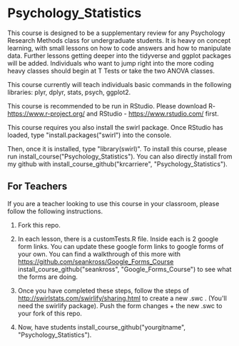 # Psychology_Statistics


This course is designed to be a supplementary review for any Psychology Research Methods class for undergraduate students. It is heavy on concept learning, with small lessons on how to code answers and how to manipulate data. Further lessons getting deeper into the tidyverse and ggplot packages will be added. Individuals who want to jump right into the more coding heavy classes should begin at T Tests or take the two ANOVA classes. 

This course currently will teach individuals basic commands in the following libraries: plyr, dplyr, stats, psych, ggplot2. 

This course is recommended to be run in RStudio. Please download R- https://www.r-project.org/ and RStudio - https://www.rstudio.com/ first.

This course requires you also install the swirl package. Once RStudio has loaded, type "install.packages("swirl") into the console. 

Then, once it is installed, type "library(swirl)". To install this course, please run install_course("Psychology_Statistics"). You can also directly install from my github with install_course_github("krcarriere", "Psychology_Statistics").

## For Teachers

If you are a teacher looking to use this course in your classroom, please follow the following instructions.

1) Fork this repo.

2) In each lesson, there is a customTests.R file. Inside each is 2 google form links. You can update these google form links to google forms of your own. You can find a walkthrough of this more with https://github.com/seankross/Google_Forms_Course  install_course_github("seankross", "Google_Forms_Course") to see what the forms are doing.

3) Once you have completed these steps, follow the steps of http://swirlstats.com/swirlify/sharing.html to create a new .swc . (You'll need the swirlify package). Push the form changes + the new .swc to your fork of this repo.

4) Now, have students install_course_github("yourgitname", "Psychology_Statistics"). 

